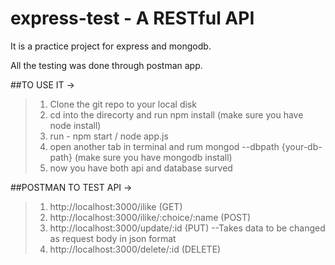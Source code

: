 # express-test - A RESTful API

It is a practice project for express and mongodb.

All the testing was done through postman app.

##TO USE IT ->

> 1. Clone the git repo to your local disk
> 2. cd into the direcorty and run npm install (make sure you have node install)
> 3. run - npm start / node app.js
> 4. open another tab in terminal and rum mongod --dbpath {your-db-path} (make sure you have mongodb install)
> 5. now you have both api and database surved

##POSTMAN TO TEST API ->

> 1. http://localhost:3000/ilike  (GET)
> 2. http://localhost:3000/ilike/:choice/:name  (POST)
> 3. http://localhost:3000/update/:id  (PUT)  --Takes data to be changed as request body in json format
> 4. http://localhost:3000/delete/:id  (DELETE)
